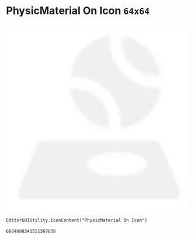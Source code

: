 # PhysicMaterial On Icon `64x64`
<img src="/img/PhysicMaterial%20On%20Icon.png" width=512 height=512>

``` CSharp
EditorGUIUtility.IconContent("PhysicMaterial On Icon")
```
```
6884088341521367838
```

